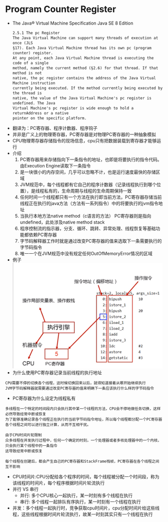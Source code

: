 # Program Counter Register

- The Java® Virtual Machine Specification Java SE 8 Edition
    ```text
    2.5.1 The pc Register
    The Java Virtual Machine can support many threads of execution at once (JLS
    §17). Each Java Virtual Machine thread has its own pc (program counter) register.
    At any point, each Java Virtual Machine thread is executing the code of a single
    method, namely the current method (§2.6) for that thread. If that method is not
    native, the pc register contains the address of the Java Virtual Machine instruction
    currently being executed. If the method currently being executed by the thread is
    native, the value of the Java Virtual Machine's pc register is undefined. The Java
    Virtual Machine's pc register is wide enough to hold a returnAddress or a native
    pointer on the specific platform.
    ```
- 翻译为：PC寄存器、程序计数器、程序钩子
- 并非是广义上的物理寄存器，PC寄存器是对物理PC寄存器的一种抽象模拟
- CPU物理寄存器存储指令的现场信息，cpu只有把数据装载到寄存器才能够运行
- 介绍
    1. PC寄存器用来存储指向下一条指令的地址，也即是将要执行的指令代码。由Execution Engine读取下一条指令
    2. 是一块很小的内存空间，几乎可以忽略不计，也是运行速度最快的存储区域
    3. JVM规范中，每个线程都有它自己的程序计数器（记录线程执行到哪个位置），是线程私有的，生命周期与线程的生命周期保持一致
    4. 任何时间一个线程都只有一个方法在执行即当前方法，PC寄存器存储当前线程正在执行的java方法（方法有一系列指令）中的将要执行的jvm指令地址
    5. 当执行本地方法native method（c语言的方法） PC寄存器则是指向undefined，此处涉及native method stack
    6. 程序控制流的指示器，分支、循环、跳转、异常处理、线程恢复等基础功能都依赖PC寄存器
    7. 字节码解释器工作时就是通过改变PC寄存器的值来选取下一条需要执行的字节码指令
    8. 唯一一个在JVM规范中没有规定任何OutOfMemoryError情况的区域
- 例子![image](img/program_counter_register.png)
- 为什么使用PC寄存器记录当前线程的执行地址

```text
CPU需要不停的切换各个线程，这时候切换回来以后，就得知道接着从哪开始继续执行
JVM字节码解释器就需要通过改变PC寄存器的值来明确下一条应该执行什么样的字节码指令
```

- PC寄存器为什么设定为线程私有

```text
多线程在一个特定的时间段内只会执行其中某一个线程的方法，CPU会不停地做任务切换，这样必然导致经常中断或恢复
为了能够准确记录各个线程正在执行的当前字节码指令地址，所以每个线程都分配一个PC寄存器
各个线程之间可以进行独立计算，从而不互相干扰。

由于CPU时间片轮限制
众多线程在并发执行过程中，任何一个确定的时刻，一个处理器或者多核处理器中的一个内核，只会执行某个线程中的一条指令
这导致经常中断或恢复

每个线程在创建后，都会产生自己的PC寄存器和StackFrame栈帧，PC寄存器在各个线程之间互不影响
```

- CPU时间片:CPU分配给各个程序的时间，每个线程被分配一个时间段，称为该线程的时间片，每个程序根据时间片轮流执行
- 并行 VS 串行
    - 并行: 多个CPU核心一起执行，某一时刻有多个线程在执行
    - 串行: 多个线程一起排队有序执行，某一时刻有一个线程在执行
- 并发：多个线程一起执行时，竞争获取cpu时间片，cpu分配时间片给这些线程，这些线程根据时间片轮流执行，故某一时刻其实只有一个线程在执行